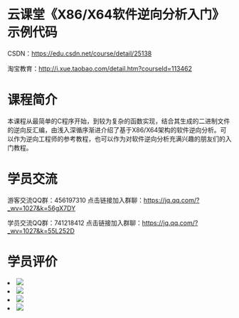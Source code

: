 # 云课堂《X86/X64软件逆向分析入门》示例代码

CSDN：<a href="https://edu.csdn.net/course/detail/25138">https://edu.csdn.net/course/detail/25138</a>
<br/> 

淘宝教育：<a href="http://i.xue.taobao.com/detail.htm?courseId=113462">http://i.xue.taobao.com/detail.htm?courseId=113462</a>
<br/> 

# 课程简介

本课程从最简单的C程序开始，到较为复杂的函数实现，结合其生成的二进制文件的逆向反汇编，由浅入深循序渐进介绍了基于X86/X64架构的软件逆向分析。可以作为逆向工程师的参考教程，也可以作为对软件逆向分析充满兴趣的朋友们的入门教程。

# 学员交流

游客交流QQ群：456197310  点击链接加入群聊：https://jq.qq.com/?_wv=1027&k=56gX7DY

学员交流QQ群：741218412  点击链接加入群聊：https://jq.qq.com/?_wv=1027&k=55L252D

# 学员评价

<li><img src="https://raw.githubusercontent.com/zmrbak/ReverseAnalysis/master/%E5%AD%A6%E5%91%98%E8%AF%84%E4%BB%B7/Screenshot_2019-09-25-08-36-26.png"><br/>
<li><img src="https://raw.githubusercontent.com/zmrbak/ReverseAnalysis/master/%E5%AD%A6%E5%91%98%E8%AF%84%E4%BB%B7/Screenshot_2019-10-17-10-10-33.png"><br/>
<li><img src="https://raw.githubusercontent.com/zmrbak/ReverseAnalysis/master/%E5%AD%A6%E5%91%98%E8%AF%84%E4%BB%B7/Screenshot_2019-09-28-22-59-20.png"><br/>
<li><img src="https://raw.githubusercontent.com/zmrbak/ReverseAnalysis/master/%E5%AD%A6%E5%91%98%E8%AF%84%E4%BB%B7/Screenshot_2019-10-17-10-10-45.png"><br/>
